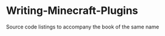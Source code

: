 Writing-Minecraft-Plugins
=========================

Source code listings to accompany the book of the same name
